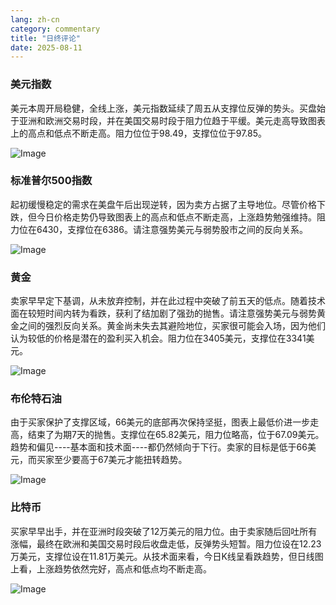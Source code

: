 ```yaml
---
lang: zh-cn
category: commentary
title: "日终评论"
date: 2025-08-11
---
```


### 美元指数

美元本周开局稳健，全线上涨，美元指数延续了周五从支撑位反弹的势头。买盘始于亚洲和欧洲交易时段，并在美国交易时段于阻力位趋于平缓。美元走高导致图表上的高点和低点不断走高。阻力位位于98.49，支撑位位于97.85。

![Image](https://markleighedu.github.io/img/Aug-2025/11-Aug-2025/usdindex.jpg)

### 标准普尔500指数

起初缓慢稳定的需求在美盘午后出现逆转，因为卖方占据了主导地位。尽管价格下跌，但今日价格走势仍导致图表上的高点和低点不断走高，上涨趋势勉强维持。阻力位在6430，支撑位在6386。请注意强势美元与弱势股市之间的反向关系。

![Image](https://markleighedu.github.io/img/Aug-2025/11-Aug-2025/sp500.jpg)

### 黄金

卖家早早定下基调，从未放弃控制，并在此过程中突破了前五天的低点。随着技术面在较短时间内转为看跌，获利了结加剧了强劲的抛售。请注意强势美元与弱势黄金之间的强烈反向关系。黄金尚未失去其避险地位，买家很可能会入场，因为他们认为较低的价格是潜在的盈利买入机会。阻力位在3405美元，支撑位在3341美元。

![Image](https://markleighedu.github.io/img/Aug-2025/11-Aug-2025/gold.jpg)

### 布伦特石油

由于买家保护了支撑区域，66美元的底部再次保持坚挺，图表上最低价进一步走高，结束了为期7天的抛售。支撑位在65.82美元，阻力位略高，位于67.09美元。趋势和偏见----基本面和技术面----都仍然倾向于下行。卖家的目标是低于66美元，而买家至少要高于67美元才能扭转趋势。

![Image](https://markleighedu.github.io/img/Aug-2025/11-Aug-2025/brentoil.jpg)

### 比特币

买家早早出手，并在亚洲时段突破了12万美元的阻力位。由于卖家随后回吐所有涨幅，最终在欧洲和美国交易时段后收盘走低，反弹势头短暂。阻力位设在12.23万美元，支撑位设在11.81万美元。从技术面来看，今日K线呈看跌趋势，但日线图上看，上涨趋势依然完好，高点和低点均不断走高。

![Image](https://markleighedu.github.io/img/Aug-2025/11-Aug-2025/bitcoin.jpg)

